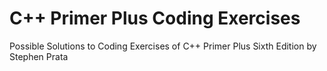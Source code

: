 # C++ Primer Plus Coding Exercises
Possible Solutions to Coding Exercises of C++ Primer Plus Sixth Edition by Stephen Prata
